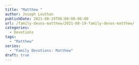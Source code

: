 ```yaml
---
title: "Matthew "
author: Joseph Louthan
publishDate: 2021-08-19T06:00:00-06:00
url: /family-devos-matthew/2021-08-19-family-devos-matthew/
categories:
  - Devotions
tags:
  - "Matthew"
series:
  - "Family Devotions: Matthew"
draft: true
---
```

